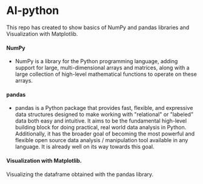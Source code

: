 # AI-python

This repo has created to show basics of NumPy and pandas libraries and Visualization with Matplotlib.

#### NumPy
* NumPy is a library for the Python programming language, adding support for large, multi-dimensional arrays and matrices, along with a large collection of high-level mathematical functions to operate on these arrays. 

#### pandas
* pandas is a Python package that provides fast, flexible, and expressive data structures designed to make working with "relational" or "labeled" data both easy and intuitive. It aims to be the fundamental high-level building block for doing practical, real world data analysis in Python. Additionally, it has the broader goal of becoming the most powerful and flexible open source data analysis / manipulation tool available in any language. It is already well on its way towards this goal.

#### Visualization with Matplotlib.
Visualizing the dataframe obtained with the pandas library.
